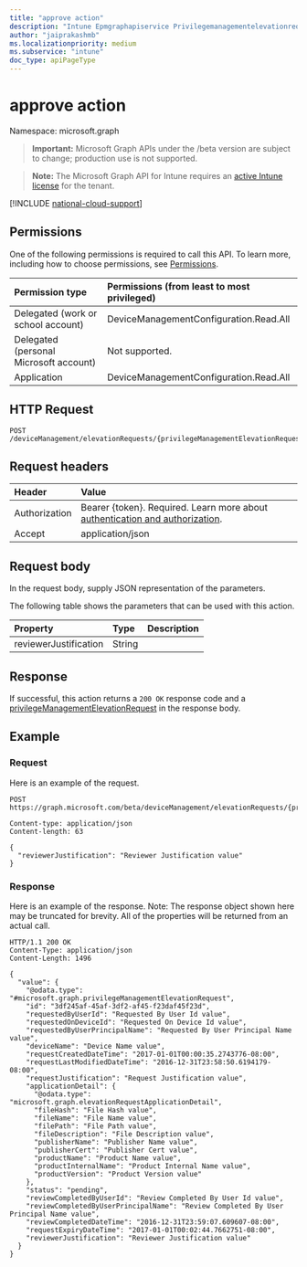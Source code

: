```yaml
---
title: "approve action"
description: "Intune Epmgraphapiservice Privilegemanagementelevationrequest Approve Api ."
author: "jaiprakashmb"
ms.localizationpriority: medium
ms.subservice: "intune"
doc_type: apiPageType
---
```


# approve action

Namespace: microsoft.graph

> **Important:** Microsoft Graph APIs under the /beta version are subject to change; production use is not supported.

> **Note:** The Microsoft Graph API for Intune requires an [active Intune license](https://go.microsoft.com/fwlink/?linkid=839381) for the tenant.



[!INCLUDE [national-cloud-support](../../includes/all-clouds.md)]

## Permissions
One of the following permissions is required to call this API. To learn more, including how to choose permissions, see [Permissions](/graph/permissions-reference).

|Permission type|Permissions (from least to most privileged)|
|:---|:---|
|Delegated (work or school account)|DeviceManagementConfiguration.Read.All|
|Delegated (personal Microsoft account)|Not supported.|
|Application|DeviceManagementConfiguration.Read.All|

## HTTP Request
<!-- {
  "blockType": "ignored"
}
-->
``` http
POST /deviceManagement/elevationRequests/{privilegeManagementElevationRequestId}/approve
```

## Request headers
|Header|Value|
|:---|:---|
|Authorization|Bearer {token}. Required. Learn more about [authentication and authorization](/graph/auth/auth-concepts).|
|Accept|application/json|

## Request body
In the request body, supply JSON representation of the parameters.

The following table shows the parameters that can be used with this action.

|Property|Type|Description|
|:---|:---|:---|
|reviewerJustification|String||



## Response
If successful, this action returns a `200 OK` response code and a [privilegeManagementElevationRequest](../resources/intune-epmgraphapiservice-privilegemanagementelevationrequest.md) in the response body.

## Example

### Request
Here is an example of the request.
``` http
POST https://graph.microsoft.com/beta/deviceManagement/elevationRequests/{privilegeManagementElevationRequestId}/approve

Content-type: application/json
Content-length: 63

{
  "reviewerJustification": "Reviewer Justification value"
}
```

### Response
Here is an example of the response. Note: The response object shown here may be truncated for brevity. All of the properties will be returned from an actual call.
``` http
HTTP/1.1 200 OK
Content-Type: application/json
Content-Length: 1496

{
  "value": {
    "@odata.type": "#microsoft.graph.privilegeManagementElevationRequest",
    "id": "3df245af-45af-3df2-af45-f23daf45f23d",
    "requestedByUserId": "Requested By User Id value",
    "requestedOnDeviceId": "Requested On Device Id value",
    "requestedByUserPrincipalName": "Requested By User Principal Name value",
    "deviceName": "Device Name value",
    "requestCreatedDateTime": "2017-01-01T00:00:35.2743776-08:00",
    "requestLastModifiedDateTime": "2016-12-31T23:58:50.6194179-08:00",
    "requestJustification": "Request Justification value",
    "applicationDetail": {
      "@odata.type": "microsoft.graph.elevationRequestApplicationDetail",
      "fileHash": "File Hash value",
      "fileName": "File Name value",
      "filePath": "File Path value",
      "fileDescription": "File Description value",
      "publisherName": "Publisher Name value",
      "publisherCert": "Publisher Cert value",
      "productName": "Product Name value",
      "productInternalName": "Product Internal Name value",
      "productVersion": "Product Version value"
    },
    "status": "pending",
    "reviewCompletedByUserId": "Review Completed By User Id value",
    "reviewCompletedByUserPrincipalName": "Review Completed By User Principal Name value",
    "reviewCompletedDateTime": "2016-12-31T23:59:07.609607-08:00",
    "requestExpiryDateTime": "2017-01-01T00:02:44.7662751-08:00",
    "reviewerJustification": "Reviewer Justification value"
  }
}
```
